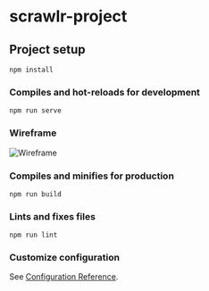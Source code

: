 # scrawlr-project

## Project setup

```
npm install
```

### Compiles and hot-reloads for development

```
npm run serve
```

### Wireframe

![Wireframe](<![Wireframe](Wireframe.png)>)

### Compiles and minifies for production

```
npm run build
```

### Lints and fixes files

```
npm run lint
```

### Customize configuration

See [Configuration Reference](https://cli.vuejs.org/config/).

